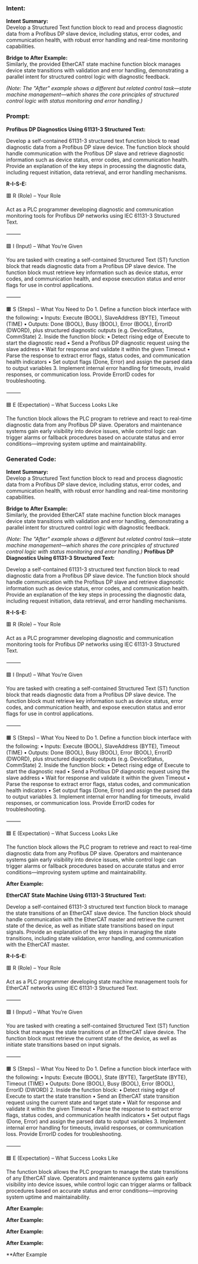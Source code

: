 ### Intent:
**Intent Summary:**  
Develop a Structured Text function block to read and process diagnostic data from a Profibus DP slave device, including status, error codes, and communication health, with robust error handling and real-time monitoring capabilities.  

**Bridge to After Example:**  
Similarly, the provided EtherCAT state machine function block manages device state transitions with validation and error handling, demonstrating a parallel intent for structured control logic with diagnostic feedback.  

*(Note: The "After" example shows a different but related control task—state machine management—which shares the core principles of structured control logic with status monitoring and error handling.)*

### Prompt:
**Profibus DP Diagnostics Using 61131-3 Structured Text:**

Develop a self-contained 61131-3 structured text function block to read diagnostic data from a Profibus DP slave device. The function block should handle communication with the Profibus DP slave and retrieve diagnostic information such as device status, error codes, and communication health. Provide an explanation of the key steps in processing the diagnostic data, including request initiation, data retrieval, and error handling mechanisms.

**R-I-S-E:**

🟥 R (Role) – Your Role

Act as a PLC programmer developing diagnostic and communication monitoring tools for Profibus DP networks using IEC 61131-3 Structured Text.

⸻

🟩 I (Input) – What You’re Given

You are tasked with creating a self-contained Structured Text (ST) function block that reads diagnostic data from a Profibus DP slave device. The function block must retrieve key information such as device status, error codes, and communication health, and expose execution status and error flags for use in control applications.

⸻

🟧 S (Steps) – What You Need to Do
	1.	Define a function block interface with the following:
	•	Inputs: Execute (BOOL), SlaveAddress (BYTE), Timeout (TIME)
	•	Outputs: Done (BOOL), Busy (BOOL), Error (BOOL), ErrorID (DWORD), plus structured diagnostic outputs (e.g. DeviceStatus, CommState)
	2.	Inside the function block:
	•	Detect rising edge of Execute to start the diagnostic read
	•	Send a Profibus DP diagnostic request using the slave address
	•	Wait for response and validate it within the given Timeout
	•	Parse the response to extract error flags, status codes, and communication health indicators
	•	Set output flags (Done, Error) and assign the parsed data to output variables
	3.	Implement internal error handling for timeouts, invalid responses, or communication loss. Provide ErrorID codes for troubleshooting.

⸻

🟦 E (Expectation) – What Success Looks Like

The function block allows the PLC program to retrieve and react to real-time diagnostic data from any Profibus DP slave. Operators and maintenance systems gain early visibility into device issues, while control logic can trigger alarms or fallback procedures based on accurate status and error conditions—improving system uptime and maintainability.

### Generated Code:
**Intent Summary:**  
Develop a Structured Text function block to read and process diagnostic data from a Profibus DP slave device, including status, error codes, and communication health, with robust error handling and real-time monitoring capabilities.  

**Bridge to After Example:**  
Similarly, the provided EtherCAT state machine function block manages device state transitions with validation and error handling, demonstrating a parallel intent for structured control logic with diagnostic feedback.  

*(Note: The "After" example shows a different but related control task—state machine management—which shares the core principles of structured control logic with status monitoring and error handling.)*
**Profibus DP Diagnostics Using 61131-3 Structured Text:**

Develop a self-contained 61131-3 structured text function block to read diagnostic data from a Profibus DP slave device. The function block should handle communication with the Profibus DP slave and retrieve diagnostic information such as device status, error codes, and communication health. Provide an explanation of the key steps in processing the diagnostic data, including request initiation, data retrieval, and error handling mechanisms.

**R-I-S-E:**

🟥 R (Role) – Your Role

Act as a PLC programmer developing diagnostic and communication monitoring tools for Profibus DP networks using IEC 61131-3 Structured Text.

⸻

🟩 I (Input) – What You’re Given

You are tasked with creating a self-contained Structured Text (ST) function block that reads diagnostic data from a Profibus DP slave device. The function block must retrieve key information such as device status, error codes, and communication health, and expose execution status and error flags for use in control applications.

⸻

🟧 S (Steps) – What You Need to Do
	1.	Define a function block interface with the following:
	•	Inputs: Execute (BOOL), SlaveAddress (BYTE), Timeout (TIME)
	•	Outputs: Done (BOOL), Busy (BOOL), Error (BOOL), ErrorID (DWORD), plus structured diagnostic outputs (e.g. DeviceStatus, CommState)
	2.	Inside the function block:
	•	Detect rising edge of Execute to start the diagnostic read
	•	Send a Profibus DP diagnostic request using the slave address
	•	Wait for response and validate it within the given Timeout
	•	Parse the response to extract error flags, status codes, and communication health indicators
	•	Set output flags (Done, Error) and assign the parsed data to output variables
	3.	Implement internal error handling for timeouts, invalid responses, or communication loss. Provide ErrorID codes for troubleshooting.

⸻

🟦 E (Expectation) – What Success Looks Like

The function block allows the PLC program to retrieve and react to real-time diagnostic data from any Profibus DP slave. Operators and maintenance systems gain early visibility into device issues, while control logic can trigger alarms or fallback procedures based on accurate status and error conditions—improving system uptime and maintainability.

**After Example:**

**EtherCAT State Machine Using 61131-3 Structured Text:**

Develop a self-contained 61131-3 structured text function block to manage the state transitions of an EtherCAT slave device. The function block should handle communication with the EtherCAT master and retrieve the current state of the device, as well as initiate state transitions based on input signals. Provide an explanation of the key steps in managing the state transitions, including state validation, error handling, and communication with the EtherCAT master.

**R-I-S-E:**

🟥 R (Role) – Your Role

Act as a PLC programmer developing state machine management tools for EtherCAT networks using IEC 61131-3 Structured Text.

⸻

🟩 I (Input) – What You’re Given

You are tasked with creating a self-contained Structured Text (ST) function block that manages the state transitions of an EtherCAT slave device. The function block must retrieve the current state of the device, as well as initiate state transitions based on input signals.

⸻

🟧 S (Steps) – What You Need to Do
	1.	Define a function block interface with the following:
	•	Inputs: Execute (BOOL), State (BYTE), TargetState (BYTE), Timeout (TIME)
	•	Outputs: Done (BOOL), Busy (BOOL), Error (BOOL), ErrorID (DWORD)
	2.	Inside the function block:
	•	Detect rising edge of Execute to start the state transition
	•	Send an EtherCAT state transition request using the current state and target state
	•	Wait for response and validate it within the given Timeout
	•	Parse the response to extract error flags, status codes, and communication health indicators
	•	Set output flags (Done, Error) and assign the parsed data to output variables
	3.	Implement internal error handling for timeouts, invalid responses, or communication loss. Provide ErrorID codes for troubleshooting.

⸻

🟦 E (Expectation) – What Success Looks Like

The function block allows the PLC program to manage the state transitions of any EtherCAT slave. Operators and maintenance systems gain early visibility into device issues, while control logic can trigger alarms or fallback procedures based on accurate status and error conditions—improving system uptime and maintainability.

**After Example:**

**After Example:**

**After Example:**

**After Example:**

**After Example
